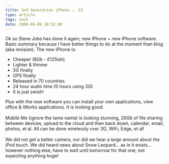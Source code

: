 ```yaml
---
title: 2nd Generation iPhone... G3
type: article
tags: tech
date: 2008-06-09 18:52:00
---
```

Ok so Steve Jobs has done it again; new iPhone + new iPhone software.  Basic summary because I have better things to do at the moment than blog (aka revision).  The new iPhone is:<br /><ul><li>Cheaper (8Gb - &pound;125ish)</li><li>Lighter &amp; thinner</li><li>3G finally</li><li>GPS finally</li><li>Released in 70 countries</li><li>24 hour audio time (5 hours using 3G)</li><li>It is just swish!</li></ul>Plus with the new software you can install your own applications, view office &amp; iWorks applications.  It is looking good.<br /><br />Mobile Me (ignore the tame name) is looking stunning, 20Gb of file sharing between devices, upload to the cloud and then back down, calendar, email, photos, et al.  All can be done wirelessly over 3G, WiFi, Edge, et al!<br /><br />We did not get a better camera, nor did we hear a large amount about the iPod touch.  We did heard news about Snow Leopard... as in it exists... however nothing else, have to wait until tomorrow for that one, not expecting anything huge!<div class="blogger-post-footer"><img width='1' height='1' src='https://blogger.googleusercontent.com/tracker/31453821-5434608288752724773?l=www.jamesdoc.co.uk' alt='' /></div>
